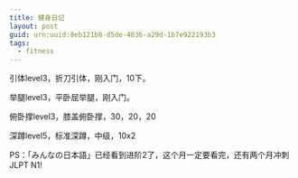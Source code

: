 ```yaml
---
title: 健身日记
layout: post
guid: urn:uuid:8eb121b8-d5de-4836-a29d-1b7e922193b3
tags: 
  - fitness
---
```


引体level3，折刀引体，刚入门，10下。

举腿level3，平卧屈举腿，刚入门。

俯卧撑level3，膝盖俯卧撑，30，20，20

深蹲level5，标准深蹲，中级，10x2

PS：「みんなの日本語」已经看到进阶2了，这个月一定要看完，还有两个月冲刺JLPT N1!

